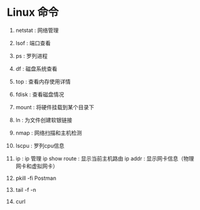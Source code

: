# Linux 命令

1. netstat  : 网络管理
2. lsof     : 端口查看
3. ps       : 罗列进程
4. df       : 磁盘系统查看
5. top      : 查看内存使用详情
6. fdisk    : 查看磁盘情况
7. mount    : 将硬件挂载到某个目录下
8. ln       : 为文件创建软银链接
9. nmap     : 网络扫描和主机检测
10. lscpu   : 罗列cpu信息
11. ip      : ip 管理
    ip show route : 显示当前主机路由
    ip addr       : 显示网卡信息（物理网卡和虚拟网卡）

12. pkill -fi Postman

13. tail -f -n

14. curl
